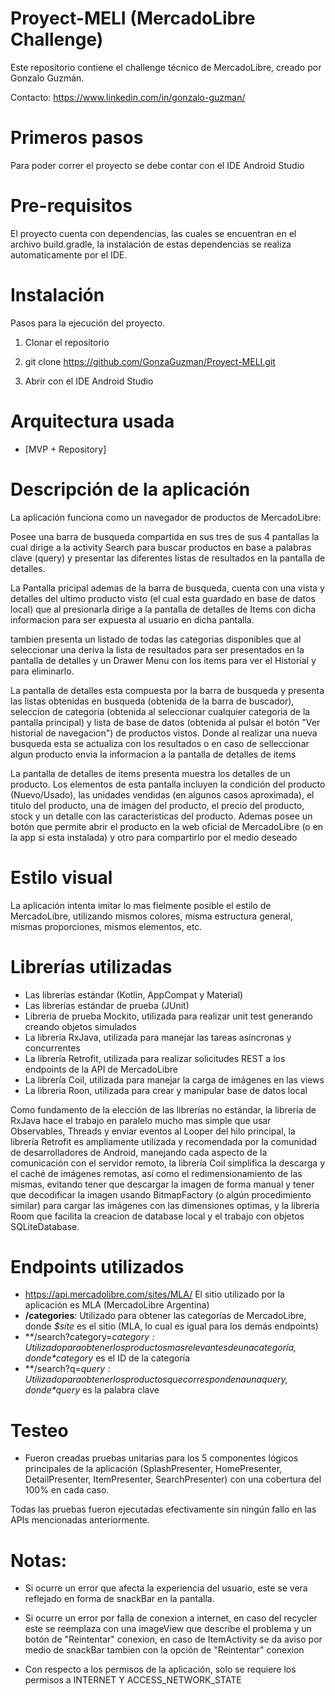 # Proyect-MELI (MercadoLibre Challenge)

Este repositorio contiene el challenge técnico de MercadoLibre, creado por Gonzalo Guzmán.

Contacto: https://www.linkedin.com/in/gonzalo-guzman/

# Primeros pasos

Para poder correr el proyecto se debe contar con el IDE Android Studio

# Pre-requisitos

El proyecto cuenta con dependencias, las cuales se encuentran en el archivo build.gradle, la instalación de estas dependencias se realiza automaticamente por el IDE.

# Instalación

Pasos para la ejecución del proyecto.

1. Clonar el repositorio
   
2. git clone https://github.com/GonzaGuzman/Proyect-MELI.git

3. Abrir con el IDE Android Studio

# Arquitectura usada
* [MVP + Repository]

# Descripción de la aplicación

La aplicación funciona como un navegador de productos de MercadoLibre:

Posee una barra de busqueda compartida en sus tres de sus 4 pantallas la cual dirige a la activity Search para buscar productos en base a palabras clave (query) y presentar las diferentes listas de resultados en la pantalla de detalles.

La Pantalla pricipal ademas de la barra de busqueda, cuenta con una vista y detalles del ultimo producto visto (el cual esta guardado en base de datos local) que al presionarla dirige a la pantalla de detalles de Items con dicha informacion para ser expuesta al usuario en dicha pantalla.

tambien presenta un listado de todas las categorias disponibles que al seleccionar una deriva la lista de resultados para ser presentados en la pantalla de detalles y un Drawer Menu con los items para ver el Historial y para eliminarlo. 

La pantalla de detalles esta compuesta por la barra de busqueda y presenta las listas obtenidas en busqueda (obtenida de la barra de buscador), seleccion de categoria (obtenida al seleccionar cualquier categoria de la pantalla principal) 
y lista de base de datos (obtenida al pulsar el botón "Ver historial de navegacion") de productos vistos. Donde al realizar una nueva busqueda esta se actualiza con los resultados o en caso de selleccionar algun producto 
envia la informacion a la pantalla de detalles de items

La pantalla de detalles de items presenta muestra los detalles de un producto. Los elementos de esta pantalla incluyen la condición del producto (Nuevo/Usado), las unidades vendidas (en algunos casos aproximada), el titulo del producto,
una de imágen del producto, el precio del producto, stock y un detalle con las caracteristicas del producto. Ademas posee un botón que permite abrir el producto en la web oficial de MercadoLibre (o en la app si esta instalada) y otro para compartirlo por el medio deseado

# Estilo visual

La aplicación intenta imitar lo mas fielmente posible el estilo de MercadoLibre, utilizando mismos colores, misma estructura general, mismas proporciones, mismos elementos, etc.

# Librerías utilizadas

* Las librerías estándar (Kotlin, AppCompat y Material)
* Las librerías estándar de prueba (JUnit)
* Libreria de prueba Mockito, utilizada para realizar unit test generando creando objetos simulados
* La librería RxJava, utilizada para manejar las tareas asíncronas y concurrentes
* La librería Retrofit, utilizada para realizar solicitudes REST a los endpoints de la API de MercadoLibre
* La librería Coil, utilizada para manejar la carga de imágenes en las views
* La libreria Roon, utilizada para crear y manipular base de datos local

Como fundamento de la elección de las librerías no estándar, la librería de RxJava hace el trabajo en paralelo mucho mas simple que usar Observables, Threads y enviar eventos al Looper del hilo principal,
la librería Retrofit es ampliamente utilizada y recomendada por la comunidad de desarrolladores de Android, manejando cada aspecto de la comunicación con el servidor remoto, 
la librería Coil simplifica la descarga y el caché de imágenes remotas, así como el redimensionamiento de las mismas, evitando tener que descargar la imagen de forma manual y tener que decodificar la imagen usando BitmapFactory (o algún procedimiento similar) para cargar las imágenes con las dimensiones optimas,
y la libreria Room que facilita la creacion de database local y el trabajo con objetos SQLiteDatabase.

# Endpoints utilizados
* https://api.mercadolibre.com/sites/MLA/   El sitio utilizado por la aplicación es MLA (MercadoLibre Argentina) 
* **/categories**: Utilizado para obtener las categorías de MercadoLibre, donde *$site* es el sitio (MLA, lo cual es igual para los demás endpoints)
* **/search?category=*$category: Utilizado para obtener los productos mas relevantes de una categoría, donde *$category* es el ID de la categoría
* **/search?q=*$query: Utilizado para obtener los productos que corresponden a una query, donde *$query* es la palabra clave

# Testeo

* Fueron creadas pruebas unitarias para los 5 componentes lógicos principales de la aplicación (SplashPresenter, HomePresenter, DetailPresenter, ItemPresenter, SearchPresenter) con una cobertura del 100% en cada caso.

Todas las pruebas fueron ejecutadas efectivamente sin ningún fallo en las APIs mencionadas anteriormente.

# Notas:

* Si ocurre un error que afecta la experiencia del usuario, este se vera reflejado en forma de snackBar en la pantalla.

* Si ocurre un error por falla de conexion a internet, en caso del recycler este se reemplaza con una imageView que describe el problema y un botón de "Reintentar" conexion,
 en caso de ItemActivity se da aviso por medio de snackBar tambien con la opción de "Reintentar" conexion

* Con respecto a los permisos de la aplicación, solo se requiere los permisos a INTERNET Y ACCESS_NETWORK_STATE
